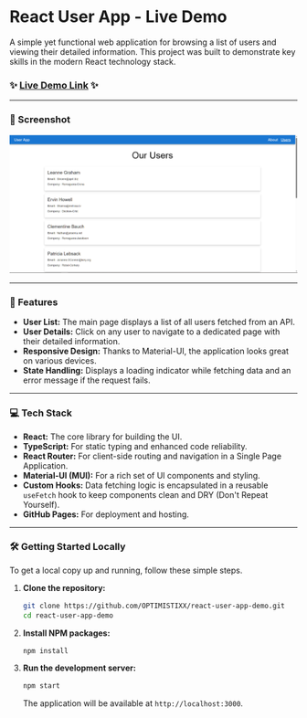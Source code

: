 # React User App - Live Demo

A simple yet functional web application for browsing a list of users and viewing their detailed information. This project was built to demonstrate key skills in the modern React technology stack.

### ✨ [**Live Demo Link**](https://optimistixx.github.io/react-user-app-demo/) ✨

---

### 📸 Screenshot

![Screenshot of the application](./screenshot.png)

---

### 🚀 Features

*   **User List:** The main page displays a list of all users fetched from an API.
*   **User Details:** Click on any user to navigate to a dedicated page with their detailed information.
*   **Responsive Design:** Thanks to Material-UI, the application looks great on various devices.
*   **State Handling:** Displays a loading indicator while fetching data and an error message if the request fails.

---

### 💻 Tech Stack

*   **React:** The core library for building the UI.
*   **TypeScript:** For static typing and enhanced code reliability.
*   **React Router:** For client-side routing and navigation in a Single Page Application.
*   **Material-UI (MUI):** For a rich set of UI components and styling.
*   **Custom Hooks:** Data fetching logic is encapsulated in a reusable `useFetch` hook to keep components clean and DRY (Don't Repeat Yourself).
*   **GitHub Pages:** For deployment and hosting.

---

### 🛠️ Getting Started Locally

To get a local copy up and running, follow these simple steps.

1.  **Clone the repository:**
    ```bash
    git clone https://github.com/OPTIMISTIXX/react-user-app-demo.git
    cd react-user-app-demo
    ```

2.  **Install NPM packages:**
    ```bash
    npm install
    ```

3.  **Run the development server:**
    ```bash
    npm start
    ```

    The application will be available at `http://localhost:3000`.